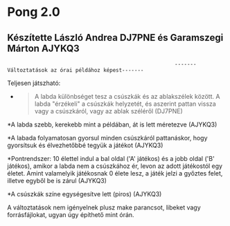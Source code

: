 # Pong 2.0

## Készítette László Andrea DJ7PNE és Garamszegi Márton AJYKQ3

                                                          -------Változtatások az órai példához képest-------
                                                          
Teljesen játszható:
 * > A labda különbséget tesz a csúszkák és az ablakszélek között. A labda "érzékeli" a csúszkák helyzetét,
  és aszerint pattan vissza vagy a csúszkáról, vagy az ablak széléről (DJ7PNE)
  
  *A labda szebb, kerekebb mint a példában, át is lett méretezve (AJYKQ3)
  
  *A labada folyamatosan gyorsul minden csúszkáról pattanáskor, hogy gyorsítsuk és élvezhetőbbé tegyük a játékot (AJYKQ3)
  
  *Pontrendszer: 10 élettel indul a bal oldal ('A' játékos) és a jobb oldal ('B' játékos), amikor a labda nem a csúszkához ér, levon az adott játékostól egy életet.
  Amint valamelyik játékosnak 0 élete lesz, a játék jelzi a győztes felet, illetve egyből be is zárul (AJYKQ3)
  
  *A csúszkák színe egységesítve lett (piros) (AJYKQ3)
  
  A változtatások nem igényelnek plusz make parancsot, libeket vagy forrásfájlokat, ugyan úgy építhető mint órán.
